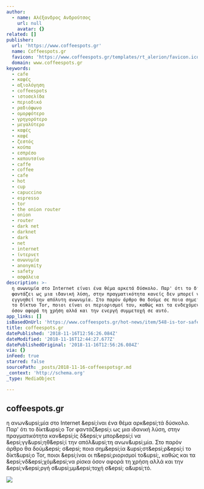 ```yaml
---
author:
  - name: Αλέξανδρος Ανδρούτσος
    url: null
    avatar: {}
related: []
publisher:
  url: 'https://www.coffeespots.gr'
  name: Coffeespots.gr
  favicon: 'https://www.coffeespots.gr/templates/rt_alerion/favicon.ico'
  domain: www.coffeespots.gr
keywords:
  - cafe
  - καφές
  - αξιολόγηση
  - coffeespots
  - ιστοσελίδα
  - περιοδικό
  - ραδιόφωνο
  - ομορφότερο
  - γρηγορότερο
  - μεγαλύτερο
  - καφές
  - καφέ
  - ζεστός
  - κούπα
  - εσπρέσο
  - καπουτσίνο
  - caffe
  - coffee
  - cafe
  - hot
  - cup
  - capuccino
  - espresso
  - tor
  - the onion router
  - onion
  - router
  - dark net
  - darknet
  - dark
  - net
  - internet
  - ίντερνετ
  - ανωνυμία
  - anonymity
  - safety
  - ασφάλεια
description: >-
  η ανωνυμία στο Internet είναι ένα θέμα αρκετά δύσκολο. Παρ' ότι το δίκτυο Tor
  φαντάζει ως μια ιδανική λύση, στην πραγματικότητα κανείς δεν μπορεί να
  εγγυηθεί την απόλυτη ανωνυμία. Στο παρόν άρθρο θα δούμε σε ποια σημεία υστερεί
  το δίκτυο Tor, ποιοι είναι οι περιορισμοί του, καθώς και τα ενδεχόμενα ρίσκα
  όσον αφορά τη χρήση αλλά και την ενεργή συμμετοχή σε αυτό.
app_links: []
isBasedOnUrl: 'https://www.coffeespots.gr/hot-news/item/548-is-tor-safe'
title: coffeespots.gr
datePublished: '2018-11-16T12:56:26.084Z'
dateModified: '2018-11-16T12:44:27.677Z'
datePublishedOriginal: '2018-11-16T12:56:26.084Z'
via: {}
inFeed: true
starred: false
sourcePath: _posts/2018-11-16-coffeespotsgr.md
_context: 'http://schema.org'
_type: MediaObject

---
```

<article style=""><h1>coffeespots.gr</h1><p>η ανων&amp;upsi;μία στο Internet &amp;epsi;ίναι ένα θέμα αρκ&amp;epsi;τά δύσκολο. Παρ' ότι το δίκτ&amp;upsi;ο Tor φαντάζ&amp;epsi;ι ως μια ιδανική λύση, στην πραγματικότητα καν&amp;epsi;ίς δ&amp;epsi;ν μπορ&amp;epsi;ί να &amp;epsi;γγ&amp;upsi;ηθ&amp;epsi;ί την απόλ&amp;upsi;τη ανων&amp;upsi;μία. Στο παρόν άρθρο θα δούμ&amp;epsi; σ&amp;epsi; ποια σημ&amp;epsi;ία &amp;upsi;στ&amp;epsi;ρ&amp;epsi;ί το δίκτ&amp;upsi;ο Tor, ποιοι &amp;epsi;ίναι οι π&amp;epsi;ριορισμοί το&amp;upsi;, καθώς και τα &amp;epsi;νδ&amp;epsi;χόμ&amp;epsi;να ρίσκα όσον αφορά τη χρήση αλλά και την &amp;epsi;ν&amp;epsi;ργή σ&amp;upsi;μμ&amp;epsi;τοχή σ&amp;epsi; α&amp;upsi;τό.</p><img src="https://www.coffeespots.gr/media/k2/items/cache/8ab790b9074fed051af256aa504a66b7_XL.jpg" /></article>